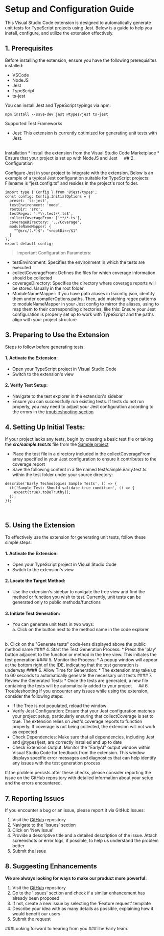 


# Setup and Configuration Guide

This Visual Studio Code extension is designed to automatically generate unit tests for TypeScript projects using Jest. Below is a guide to help you install, configure, and utilize the extension effectively.

## 1. Prerequisites
Before installing the extension, ensure you have the following prerequisites installed:
* VSCode
* NodeJS
* Jest
* TypeScript
* ts-jest

You can install Jest and TypeScript typings via npm:
```
npm install --save-dev jest @types/jest ts-jest
```
Supported Test Frameworks
* Jest: This extension is currently optimized for generating unit tests with Jest.
<br>
Installation
* Install the extension from the Visual Studio Code Marketplace
* Ensure that your project is set up with NodeJS and Jest
 
## 2. Configuration

Configure Jest in your project to integrate with the extension. Below is an example of a typical Jest configuration suitable for TypeScript projects:
Filename is “jest.config.ts” and resides in the project's root folder.

```
import type { Config } from '@jest/types';
const config: Config.InitialOptions = {
  preset: 'ts-jest',
  testEnvironment: 'node',
  rootDir: 'src',
  testRegex: '.*\\.test\\.ts$',
  collectCoverageFrom: ['**/*.ts'],
  coverageDirectory: '../Coverage',
  moduleNameMapper: {
    "^@src/(.*)$": "<rootDir>/$1"
  }
};
export default config;
```
>Important Configuration Parameters:

* testEnvironment: Specifies the environment in which the tests are executed
* collectCoverageFrom: Defines the files for which coverage information should be collected
* coverageDirectory: Specifies the directory where coverage reports will be stored. Usually in the root folder
* ModuleNameMapper: If you have path aliases in tsconfig.json, identify them under compilerOptions.paths. Then, add matching regex patterns to moduleNameMapper in your Jest config to mirror the aliases, using <rootDir> to map them to their corresponding directories, like this:
Ensure your Jest configuration is properly set up to work with TypeScript and the paths align with your project structure
 
## 3. Preparing to Use the Extension
Steps to follow before generating tests:

#### 1. Activate the Extension:
* Open your TypeScript project in Visual Studio Code
* Switch to the extension's view

#### 2. Verify Test Setup:
* Navigate to the test explorer in the extension's sidebar
* Ensure you can successfully run existing tests. If tests do not run properly, you may need to adjust your Jest configuration according to the errors in the [troubleshooting section](#6troubleshooting)

## 4. Setting Up Initial Tests:
If your project lacks any tests, begin by creating a basic test file or taking the ***src/sample.test.ts*** file from the [Sample project](https://www.startearly.ai/elements/getting-started)

* Place the test file in a directory included in the collectCoverageFrom array specified in your Jest configuration to ensure it contributes to the coverage report
* Save the following content in a file named test/sample.early.test.ts within the test folder under your source directory:
```
describe('Early Technologies Sample Tests', () => {
  it('Sample Test: Should validate true condition', () => {
    expect(true).toBeTruthy();
  });
});
```
 
## 5. Using the Extension
To effectively use the extension for generating unit tests, follow these simple steps:
#### 1. Activate the Extension:
* Open your TypeScript project in Visual Studio Code
* Switch to the extension's view
#### 2. Locate the Target Method:
* Use the extension's sidebar to navigate the tree view and find the method or function you wish to test. Currently, unit tests can be generated only to public methods/functions
#### 3. Initiate Test Generation:
* You can generate unit tests in two ways:
  <br>
a.	Click on the button next to the method name in the code explorer
<br>
b.	Click on the "Generate tests" code-lens displayed above the public method name
#### 4. Start the Test Generation Process:
* Press the 'play' button adjacent to the function or method in the tree view. This initiates the test generation
#### 5. Monitor the Process:
* A popup window will appear at the bottom right of the IDE, indicating that the test generation is underway
#### 6. Allow Time for Generation:
* The extension may take up to 60 seconds to automatically generate the necessary unit tests
#### 7. Review the Generated Tests:
* Once the tests are generated, a new file containing the tests will be automatically added to your project
 
## 6. Troubleshooting
If you encounter any issues while using the extension, consider the following steps:

* If the Tree is not populated, reload the window
* Verify Jest Configuration: Ensure that your Jest configuration matches your project setup, particularly ensuring that collectCoverage is set to true. The extension relies on Jest's coverage reports to function properly. If coverage is not being collected, the extension will not work as expected
* Check Dependencies: Make sure that all dependencies, including Jest and @types/jest, are correctly installed and up to date
* Check Extension Output: Monitor the "EarlyAI" output window within Visual Studio Code for feedback from the extension. This window displays specific error messages and diagnostics that can help identify any issues with the test generation process

If the problem persists after these checks, please consider reporting the issue on the GitHub repository with detailed information about your setup and the errors encountered.

## 7. Reporting Issues
If you encounter a bug or an issue, please report it via GitHub Issues:
1.	Visit the [GitHub](https://github.com/earlyai/earlyai-vscode-release/issues) repository
2.	Navigate to the 'Issues' section
3.	Click on 'New Issue'
4.	Provide a descriptive title and a detailed description of the issue. Attach screenshots or error logs, if possible, to help us understand the problem better
5.	Submit the issue
## 8. Suggesting Enhancements
**We are always looking for ways to make our product more powerful:**
1.	Visit the [GitHub](https://github.com/earlyai/earlyai-vscode-release/issues) repository
2.	Go to the 'Issues' section and check if a similar enhancement has already been proposed
3.	If not, create a new issue by selecting the 'Feature request' template
4.	Describe your idea with as many details as possible, explaining how it would benefit our users
5.	Submit the request


###Looking forward to hearing from you
###The Early team.
